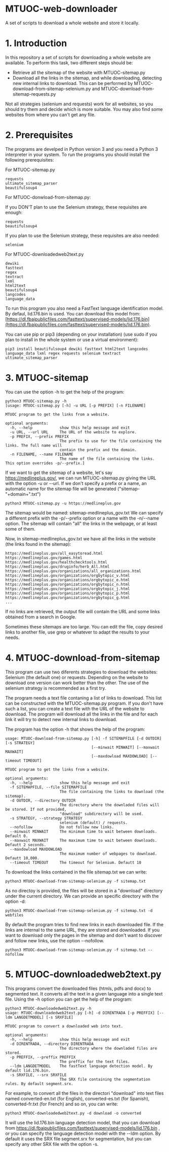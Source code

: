 # MTUOC-web-downloader
A set of scripts to download a whole website and store it locally. 

# 1. Introduction

In this repository a set of scripts for downloading a whole website are available. To perform this task, two different steps should be:

- Retrieve all the sitemap of the website with MTUOC-sitemap.py
- Download all the links in the sitemap, and while downloading, detecting new internal links to download. This can be performed by MTUOC-download-from-sitemap-selenium.py and MTUOC-download-from-sitemap-requests.py

Not all strategies (selenium and requests) work for all websites, so you should try them and decide which is more suitable. You may also find some websites from where you can't get any file.

# 2. Prerequisites

The programs are develped in Python version 3 and you need a Python 3 interpreter in your system. To run the programs you should install the following prerequisites:

For MTUOC-sitemap.py

```
requests
ultimate_sitemap_parser
beautifulsoup4
```

For MTUOC-donwload-from-sitemap.py:

If you DON'T plan to use the Selenium strategy, these requisites are enough:

```
requests
beautifulsoup4
```

If you plan to use the Selenium strategy, these requisites are also needed:

```
selenium
```


For MTUOC-downloadedweb2text.py

```
dewiki
fasttext
regex
textract
lxml
html2text
beautifulsoup4
langcodes
language_data
```

To run this program you also need a FastText language identification model. By defaul, lid.176.bin is used. You can download this model from: [https://dl.fbaipublicfiles.com/fasttext/supervised-models/lid.176.bin](https://dl.fbaipublicfiles.com/fasttext/supervised-models/lid.176.bin). 


You can use pip or pip3 (depending on your installation) (use sudo if you plan to install in the whole system or use a virtual environment):

```
pip3 install beautifulsoup4 dewiki fasttext html2text langcodes language_data lxml regex requests selenium textract ultimate_sitemap_parser
```


# 3. MTUOC-sitemap

You can use the option -h to get the help of the program:

```
python3 MTUOC-sitemap.py -h
[usage: MTUOC-sitemap.py [-h] -u URL [-p PREFIX] [-n FILENAME]

MTUOC program to get the links from a website.

optional arguments:
  -h, --help            show this help message and exit
  -u URL, --url URL     The URL of the website to explore.
  -p PREFIX, --prefix PREFIX
                        The prefix to use for the file containing the links. The full name will
                        contain the prefix and the domain.
  -n FILENAME, --name FILENAME
                        The name of the file containing the links. This option overrides -p/--prefix.]
```

If we want to get the sitemap of a website, let's say https://medlineplus.gov/, we can run MTUOC-sitemap.py giving the URL with the option -u or --url. If we don't specify a prefix or a name, an automatic name for the sitemap file will be generated ("sitemap-"+domain+".txt")

```
python3 MTUOC-sitemap.py -u https://medlineplus.gov
```
The sitemap would be named: sitemap-medlineplus_gov.txt We can specify a different prefix with the -p/--prefix option or a name with the -n/--name option. The sitemap will contain "all" the links in the webpage, or at least some of them.

Now, in sitemap-medlineplus_gov.txt we have all the links in the website (the links found in the sitemap):

```
https://medlineplus.gov/all_easytoread.html
https://medlineplus.gov/games.html
https://medlineplus.gov/healthchecktools.html
https://medlineplus.gov/druginfo/herb_All.html
https://medlineplus.gov/organizations/all_organizations.html
https://medlineplus.gov/organizations/orgbytopic_v.html
https://medlineplus.gov/organizations/orgbytopic_e.html
https://medlineplus.gov/organizations/orgbytopic_n.html
https://medlineplus.gov/organizations/orgbytopic_j.html
https://medlineplus.gov/organizations/orgbytopic_p.html
https://medlineplus.gov/organizations/orgbytopic_g.html
...
```

If no links are retrieved, the output file will contain the URL and some links obtained from a search in Google.

Sometimes these sitemaps are too large. You can edit the file, copy desired links to another file, use grep or whatever to adapt the results to your needs.

# 4. MTUOC-download-from-sitemap

This program can use two diferents strategies to download the websites: Selenium (the default one) or requests. Depending on the website to download one version can work better than the other. The use of the selenium strategy is recommended as a first try. 

The program needs a text file contaning a list of links to download. This list can be constructed with the MTUOC-sitemap.py program. If you don't have such a list, you can create a text file with the URL of the website to download. The program will download all the links in the file and for each link it will try to detect new internal links to download.

The program has the option -h that shows the help of the program:

```
usage: MTUOC-download-from-sitemap.py [-h] -f SITEMAPFILE [-d OUTDIR] [-s STRATEGY]
                                      [--minwait MINWAIT] [--maxwait MAXWAIT]
                                      [--maxdowload MAXDOWLOAD] [--timeout TIMEOUT]

MTUOC program to get the links from a website.

optional arguments:
  -h, --help            show this help message and exit
  -f SITEMAPFILE, --file SITEMAPFILE
                        The file containing the links to download (the sitemap).
  -d OUTDIR, --directory OUTDIR
                        The directory where the downladed files will be stored. If not provided,
                        "download" subdirectory will be used.
  -s STRATEGY, --strategy STRATEGY
                        selenium (default) / requests.
  --nofollow            Do not follow new links.
  --minwait MINWAIT     The minimum time to wait between downloads. Default 0.
  --maxwait MAXWAIT     The maximum time to wait between downloads. Defautt 2 seconds.
  --maxdowload MAXDOWLOAD
                        The maximum number of webpages to download. Defautt 10,000.
  --timeout TIMEOUT     The timeout for Selenium. Defautt 10
```

To download the links contained in the file sitemap.txt we can write:

```
python3 MTUOC-download-from-sitemap-selenium.py -f sitemap.txt
```

As no directoy is provided, the files will be stored in a "download" directory under the current directory. We can provide an specific directory with the option -d:

```
python3 MTUOC-download-from-sitemap-selenium.py -f sitemap.txt -d webfiles
```

By default the program tries to find new links in each downloaded file. If the links are internal to the same URL, they are stored and downloaded. If you want to download only the pages in the sitemap and don't want to discover and follow new links, use the option --nofollow.

```
python3 MTUOC-download-from-sitemap-selenium.py -f sitemap.txt --nofollow
```


# 5. MTUOC-downloadedweb2text.py

This programs convert the downloaded files (htmls, pdfs and docx) to segmented text. It converts all the text in a given language into a single text file. Using the -h option you can get the help of the program:

```
python3 MTUOC-downloadedweb2text.py -h
usage: MTUOC-downloadedweb2text.py [-h] -d DIRENTRADA [-p PREFFIX] [--ldm LANGDETMODEL] [-s SRXFILE]

MTUOC program to convert a downloaded web into text.

optional arguments:
  -h, --help            show this help message and exit
  -d DIRENTRADA, --directory DIRENTRADA
                        The directory where the downladed files are stored.
  -p PREFFIX, --preffix PREFFIX
                        The preffix for the text files.
  --ldm LANGDETMODEL    The fastText language detection model. By default lid.176.bin.
  -s SRXFILE, --srx SRXFILE
                        The SRX file containing the segmentation rules. By default segment.srx.
```

For example, to convert all the files in the directori "download" into text files named converted-en.txt (for English), converted-es.txt (for Spanish), converted-fr.txt (for French) and so on, you can write:

```
python3 MTUOC-downloadedweb2text.py -d download -o converted
```

It will use the lid.176.bin language detection model, that you can download from https://dl.fbaipublicfiles.com/fasttext/supervised-models/lid.176.bin , or you can specify the language detection model with the --ldm option. By default it uses the SRX file segment.srx for segmentation, but you can specify any other SRX file with the option -s.




